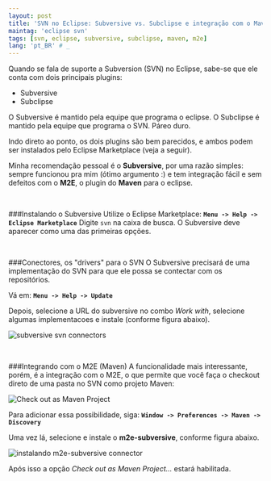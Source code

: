 ```yaml
---
layout: post
title: 'SVN no Eclipse: Subversive vs. Subclipse e integração com o Maven (M2E connector)'
maintag: 'eclipse svn'
tags: [svn, eclipse, subversive, subclipse, maven, m2e]
lang: 'pt_BR' # _
---
```

Quando se fala de suporte a Subversion (SVN) no Eclipse, sabe-se que ele conta com dois principais plugins:

- Subversive
- Subclipse

O Subversive é mantido pela equipe que programa o eclipse. O Subclipse é mantido pela equipe que programa o SVN. Páreo duro.

Indo direto ao ponto, os dois plugins são bem parecidos, e ambos podem ser instalados pelo Eclipse Marketplace (veja a seguir).

<!--more-->
Minha recomendação pessoal é o **Subversive**, por uma razão simples: sempre funcionou pra mim (ótimo argumento :) e tem integração fácil e sem defeitos com o **M2E**, o plugin do **Maven** para o eclipse.

<br>

###Instalando o Subversive
Utilize o Eclipse Marketplace: **`Menu -> Help -> Eclipse Marketplace`**
Digite `svn` na caixa de busca. O Subversive deve aparecer como uma das primeiras opções.


<br>

###Conectores, os "drivers" para o SVN
O Subversive precisará de uma implementação do SVN para que ele possa se contectar com os repositórios.

Vá em: **`Menu -> Help -> Update`**

Depois, selecione a URL do subversive no combo *Work with*, selecione algumas implementacoes e instale (conforme figura abaixo).

![subversive svn connectors][1]

<br>

###Integrando com o M2E (Maven)
A funcionalidade mais interessante, porém, é a integração com o M2E, o que permite que você faça o checkout direto de uma pasta no SVN como projeto Maven:

![Check out as Maven Project][2]

Para adicionar essa possibilidade, siga: **`Window -> Preferences -> Maven -> Discovery`**

Uma vez lá, selecione e instale o **m2e-subversive**, conforme figura abaixo.

![instalando m2e-subversive connector][3]

Após isso a opção *Check out as Maven Project...* estará habilitada.


  [1]: http://oi43.tinypic.com/314f3mh.jpg
  [2]: http://1.bp.blogspot.com/-e9bVp1G2Qm8/UuHHuo_LM9I/AAAAAAAAAwY/jkuqW5gL7hw/s1600/checkout+as+maven+project.png
  [3]: http://3.bp.blogspot.com/-p5w8n-ZpvkY/UuHFx4qimkI/AAAAAAAAAwM/TztSLRlycFg/s1600/subversive+connectors.png
